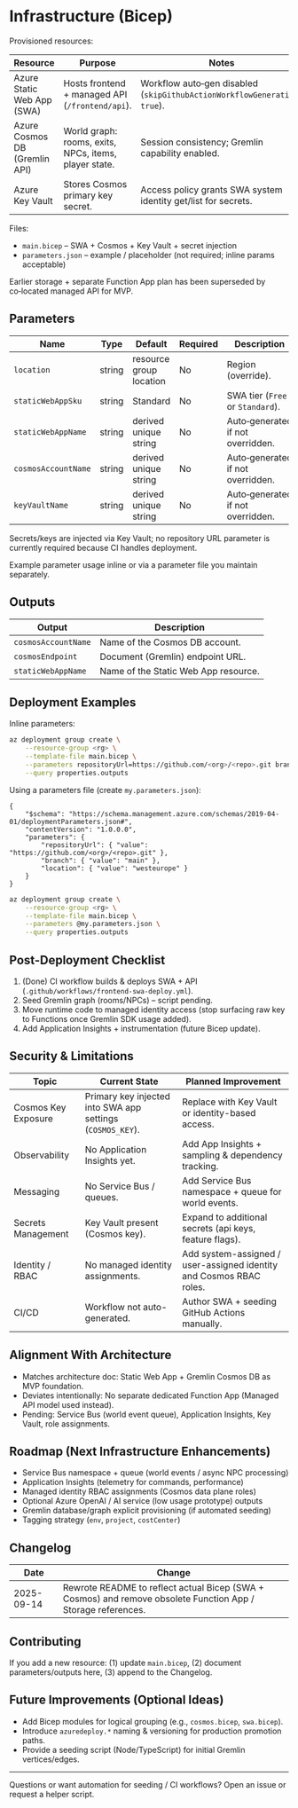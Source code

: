 # Infrastructure (Bicep)

Provisioned resources:

| Resource                      | Purpose                                               | Notes                                                                    |
| ----------------------------- | ----------------------------------------------------- | ------------------------------------------------------------------------ |
| Azure Static Web App (SWA)    | Hosts frontend + managed API (`/frontend/api`).       | Workflow auto‑gen disabled (`skipGithubActionWorkflowGeneration: true`). |
| Azure Cosmos DB (Gremlin API) | World graph: rooms, exits, NPCs, items, player state. | Session consistency; Gremlin capability enabled.                         |
| Azure Key Vault               | Stores Cosmos primary key secret.                     | Access policy grants SWA system identity get/list for secrets.           |

Files:

- `main.bicep` – SWA + Cosmos + Key Vault + secret injection
- `parameters.json` – example / placeholder (not required; inline params acceptable)

Earlier storage + separate Function App plan has been superseded by co‑located managed API for MVP.

## Parameters

| Name                | Type   | Default                 | Required | Description                       |
| ------------------- | ------ | ----------------------- | -------- | --------------------------------- |
| `location`          | string | resource group location | No       | Region (override).                |
| `staticWebAppSku`   | string | Standard                | No       | SWA tier (`Free` or `Standard`).  |
| `staticWebAppName`  | string | derived unique string   | No       | Auto‑generated if not overridden. |
| `cosmosAccountName` | string | derived unique string   | No       | Auto‑generated if not overridden. |
| `keyVaultName`      | string | derived unique string   | No       | Auto‑generated if not overridden. |

Secrets/keys are injected via Key Vault; no repository URL parameter is currently required because CI handles deployment.

Example parameter usage inline or via a parameter file you maintain separately.

## Outputs

| Output              | Description                          |
| ------------------- | ------------------------------------ |
| `cosmosAccountName` | Name of the Cosmos DB account.       |
| `cosmosEndpoint`    | Document (Gremlin) endpoint URL.     |
| `staticWebAppName`  | Name of the Static Web App resource. |

## Deployment Examples

Inline parameters:

```bash
az deployment group create \
	--resource-group <rg> \
	--template-file main.bicep \
	--parameters repositoryUrl=https://github.com/<org>/<repo>.git branch=main \
	--query properties.outputs
```

Using a parameters file (create `my.parameters.json`):

```jsonc
{
    "$schema": "https://schema.management.azure.com/schemas/2019-04-01/deploymentParameters.json#",
    "contentVersion": "1.0.0.0",
    "parameters": {
        "repositoryUrl": { "value": "https://github.com/<org>/<repo>.git" },
        "branch": { "value": "main" },
        "location": { "value": "westeurope" }
    }
}
```

```bash
az deployment group create \
	--resource-group <rg> \
	--template-file main.bicep \
	--parameters @my.parameters.json \
	--query properties.outputs
```

## Post-Deployment Checklist

1. (Done) CI workflow builds & deploys SWA + API (`.github/workflows/frontend-swa-deploy.yml`).
2. Seed Gremlin graph (rooms/NPCs) – script pending.
3. Move runtime code to managed identity access (stop surfacing raw key to Functions once Gremlin SDK usage added).
4. Add Application Insights + instrumentation (future Bicep update).

## Security & Limitations

| Topic               | Current State                                              | Planned Improvement                                                 |
| ------------------- | ---------------------------------------------------------- | ------------------------------------------------------------------- |
| Cosmos Key Exposure | Primary key injected into SWA app settings (`COSMOS_KEY`). | Replace with Key Vault or identity-based access.                    |
| Observability       | No Application Insights yet.                               | Add App Insights + sampling & dependency tracking.                  |
| Messaging           | No Service Bus / queues.                                   | Add Service Bus namespace + queue for world events.                 |
| Secrets Management  | Key Vault present (Cosmos key).                            | Expand to additional secrets (api keys, feature flags).             |
| Identity / RBAC     | No managed identity assignments.                           | Add system-assigned / user-assigned identity and Cosmos RBAC roles. |
| CI/CD               | Workflow not auto-generated.                               | Author SWA + seeding GitHub Actions manually.                       |

## Alignment With Architecture

- Matches architecture doc: Static Web App + Gremlin Cosmos DB as MVP foundation.
- Deviates intentionally: No separate dedicated Function App (Managed API model used instead).
- Pending: Service Bus (world event queue), Application Insights, Key Vault, role assignments.

## Roadmap (Next Infrastructure Enhancements)

- Service Bus namespace + queue (world events / async NPC processing)
- Application Insights (telemetry for commands, performance)
- Managed identity RBAC assignments (Cosmos data plane roles)
- Optional Azure OpenAI / AI service (low usage prototype) outputs
- Gremlin database/graph explicit provisioning (if automated seeding)
- Tagging strategy (`env`, `project`, `costCenter`)

## Changelog

| Date       | Change                                                                                                       |
| ---------- | ------------------------------------------------------------------------------------------------------------ |
| 2025-09-14 | Rewrote README to reflect actual Bicep (SWA + Cosmos) and remove obsolete Function App / Storage references. |

## Contributing

If you add a new resource: (1) update `main.bicep`, (2) document parameters/outputs here, (3) append to the Changelog.

## Future Improvements (Optional Ideas)

- Add Bicep modules for logical grouping (e.g., `cosmos.bicep`, `swa.bicep`).
- Introduce `azuredeploy.*` naming & versioning for production promotion paths.
- Provide a seeding script (Node/TypeScript) for initial Gremlin vertices/edges.

---

Questions or want automation for seeding / CI workflows? Open an issue or request a helper script.

